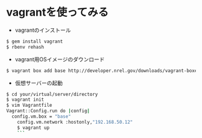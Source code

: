 # vagrantを使ってみる
* vagrantのインストール
```bash
$ gem install vagrant
$ rbenv rehash
```
* vagrant用OSイメージのダウンロード
```bash
$ vagrant box add base http://developer.nrel.gov/downloads/vagrant-boxes/CentOS-6.3-x86_64-v20130101.box
```
* 仮想サーバーの起動
```bash
$ cd your/virtual/server/directory
$ vagrant init
$ vim Vagrantfile
Vagrant::Config.run do |config|
  config.vm.box = "base"
    config.vm.network :hostonly,"192.168.50.12"
    $ vagrant up
    ```
